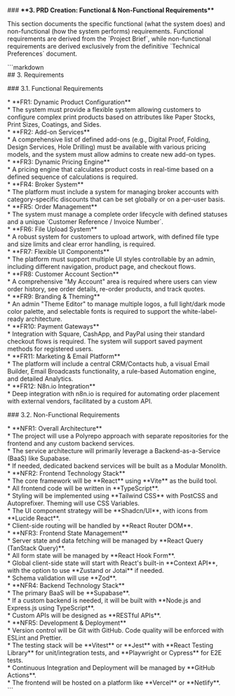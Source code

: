 \#\#\# **\*\*3. PRD Creation: Functional & Non-Functional Requirements\*\***

This section documents the specific functional (what the system does) and non-functional (how the system performs) requirements. Functional requirements are derived from the \`Project Brief\`, while non-functional requirements are derived exclusively from the definitive \`Technical Preferences\` document.

\`\`\`markdown  
\#\# 3\. Requirements

\#\#\# 3.1. Functional Requirements

\* \*\*FR1: Dynamic Product Configuration\*\*  
 \* The system must provide a flexible system allowing customers to configure complex print products based on attributes like Paper Stocks, Print Sizes, Coatings, and Sides.  
\* \*\*FR2: Add-on Services\*\*  
 \* A comprehensive list of defined add-ons (e.g., Digital Proof, Folding, Design Services, Hole Drilling) must be available with various pricing models, and the system must allow admins to create new add-on types.  
\* \*\*FR3: Dynamic Pricing Engine\*\*  
 \* A pricing engine that calculates product costs in real-time based on a defined sequence of calculations is required.  
\* \*\*FR4: Broker System\*\*  
 \* The platform must include a system for managing broker accounts with category-specific discounts that can be set globally or on a per-user basis.  
\* \*\*FR5: Order Management\*\*  
 \* The system must manage a complete order lifecycle with defined statuses and a unique \`Customer Reference / Invoice Number\`.  
\* \*\*FR6: File Upload System\*\*  
 \* A robust system for customers to upload artwork, with defined file type and size limits and clear error handling, is required.  
\* \*\*FR7: Flexible UI Components\*\*  
 \* The platform must support multiple UI styles controllable by an admin, including different navigation, product page, and checkout flows.  
\* \*\*FR8: Customer Account Section\*\*  
 \* A comprehensive "My Account" area is required where users can view order history, see order details, re-order products, and track quotes.  
\* \*\*FR9: Branding & Theming\*\*  
 \* An admin "Theme Editor" to manage multiple logos, a full light/dark mode color palette, and selectable fonts is required to support the white-label-ready architecture.  
\* \*\*FR10: Payment Gateways\*\*  
 \* Integration with Square, CashApp, and PayPal using their standard checkout flows is required. The system will support saved payment methods for registered users.  
\* \*\*FR11: Marketing & Email Platform\*\*  
 \* The platform will include a central CRM/Contacts hub, a visual Email Builder, Email Broadcasts functionality, a rule-based Automation engine, and detailed Analytics.  
\* \*\*FR12: N8n.io Integration\*\*  
 \* Deep integration with n8n.io is required for automating order placement with external vendors, facilitated by a custom API.

\#\#\# 3.2. Non-Functional Requirements

\* \*\*NFR1: Overall Architecture\*\*  
 \* The project will use a Polyrepo approach with separate repositories for the frontend and any custom backend services.  
 \* The service architecture will primarily leverage a Backend-as-a-Service (BaaS) like Supabase.  
 \* If needed, dedicated backend services will be built as a Modular Monolith.  
\* \*\*NFR2: Frontend Technology Stack\*\*  
 \* The core framework will be \*\*React\*\* using \*\*Vite\*\* as the build tool.  
 \* All frontend code will be written in \*\*TypeScript\*\*.  
 \* Styling will be implemented using \*\*Tailwind CSS\*\* with PostCSS and Autoprefixer. Theming will use CSS Variables.  
 \* The UI component strategy will be \*\*Shadcn/UI\*\*, with icons from \*\*Lucide React\*\*.  
 \* Client-side routing will be handled by \*\*React Router DOM\*\*.  
\* \*\*NFR3: Frontend State Management\*\*  
 \* Server state and data fetching will be managed by \*\*React Query (TanStack Query)\*\*.  
 \* All form state will be managed by \*\*React Hook Form\*\*.  
 \* Global client-side state will start with React's built-in \*\*Context API\*\*, with the option to use \*\*Zustand or Jotai\*\* if needed.  
 \* Schema validation will use \*\*Zod\*\*.  
\* \*\*NFR4: Backend Technology Stack\*\*  
 \* The primary BaaS will be \*\*Supabase\*\*.  
 \* If a custom backend is needed, it will be built with \*\*Node.js and Express.js using TypeScript\*\*.  
 \* Custom APIs will be designed as \*\*RESTful APIs\*\*.  
\* \*\*NFR5: Development & Deployment\*\*  
 \* Version control will be Git with GitHub. Code quality will be enforced with ESLint and Prettier.  
 \* The testing stack will be \*\*Vitest\*\* or \*\*Jest\*\* with \*\*React Testing Library\*\* for unit/integration tests, and \*\*Playwright or Cypress\*\* for E2E tests.  
 \* Continuous Integration and Deployment will be managed by \*\*GitHub Actions\*\*.  
 \* The frontend will be hosted on a platform like \*\*Vercel\*\* or \*\*Netlify\*\*.  
\`\`\`
